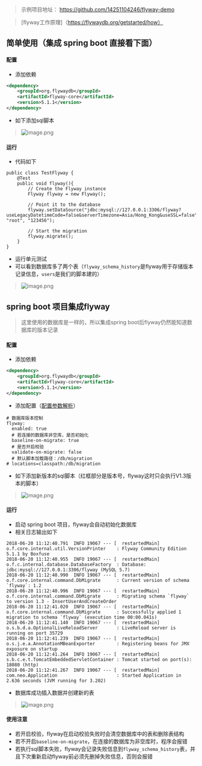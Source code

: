> 示例项目地址： https://github.com/14251104246/flyway-demo

> [flyway工作原理]（https://flywaydb.org/getstarted/how）
## 简单使用（集成 spring boot 直接看下面）
#### 配置
- 添加依赖
```xml
<dependency>
    <groupId>org.flywaydb</groupId>
    <artifactId>flyway-core</artifactId>
    <version>5.1.1</version>
</dependency>
```
- 如下添加sql脚本
>  ![image.png](https://upload-images.jianshu.io/upload_images/7176877-d6c854c795141deb.png?imageMogr2/auto-orient/strip%7CimageView2/2/w/1240)
#### 运行
- 代码如下
```
public class TestFlyway {
    @Test
    public void flyway(){
        // Create the Flyway instance
        Flyway flyway = new Flyway();

        // Point it to the database
        flyway.setDataSource("jdbc:mysql://127.0.0.1:3306/flyway?useLegacyDatetimeCode=false&serverTimezone=Asia/Hong_Kong&useSSL=false", "root", "123456");

        // Start the migration
        flyway.migrate();
    }
}
```
- 运行单元测试
- 可以看到数据库多了两个表（`flyway_schema_history`是flyway用于存储版本记录信息，`users`是我们的脚本建的）
> ![image.png](https://upload-images.jianshu.io/upload_images/7176877-07764e4ac8fd45d8.png?imageMogr2/auto-orient/strip%7CimageView2/2/w/1240)

## spring boot 项目集成flyway
> 这里使用的数据库是一样的，所以集成spring boot后flyway仍然能知道数据库的版本记录
#### 配置
- 添加依赖
```xml
<dependency>
    <groupId>org.flywaydb</groupId>
    <artifactId>flyway-core</artifactId>
    <version>5.1.1</version>
</dependency>
```
- 添加配置（[配置参数解析](https://flywaydb.org/documentation/commandline/migrate)）
```
# 数据库版本控制
flyway:
  enabled: true
  # 若连接的数据库非空库，是否初始化
  baseline-on-migrate: true
  # 是否开启校验
  validate-on-migrate: false
  # 默认脚本加载路径：/db/migration
# locations=classpath:/db/migration
```
- 如下添加新版本的sql脚本（红框部分是版本号，flyway这时只会执行V1.3版本的脚本）
>  ![image.png](https://upload-images.jianshu.io/upload_images/7176877-42e65a3c4685bcd5.png?imageMogr2/auto-orient/strip%7CimageView2/2/w/1240)
#### 运行
- 启动 spring boot 项目，flyway会自动初始化数据库
- 相关日志输出如下
```
2018-06-20 11:12:40.791  INFO 19067 --- [  restartedMain] o.f.core.internal.util.VersionPrinter    : Flyway Community Edition 5.1.1 by Boxfuse
2018-06-20 11:12:40.955  INFO 19067 --- [  restartedMain] o.f.c.internal.database.DatabaseFactory  : Database: jdbc:mysql://127.0.0.1:3306/flyway (MySQL 5.7)
2018-06-20 11:12:40.990  INFO 19067 --- [  restartedMain] o.f.core.internal.command.DbMigrate      : Current version of schema `flyway`: 1.2
2018-06-20 11:12:40.996  INFO 19067 --- [  restartedMain] o.f.core.internal.command.DbMigrate      : Migrating schema `flyway` to version 1.3 - InsertUserAndCreateOrder
2018-06-20 11:12:41.020  INFO 19067 --- [  restartedMain] o.f.core.internal.command.DbMigrate      : Successfully applied 1 migration to schema `flyway` (execution time 00:00.041s)
2018-06-20 11:12:41.140  INFO 19067 --- [  restartedMain] o.s.b.d.a.OptionalLiveReloadServer       : LiveReload server is running on port 35729
2018-06-20 11:12:41.239  INFO 19067 --- [  restartedMain] o.s.j.e.a.AnnotationMBeanExporter        : Registering beans for JMX exposure on startup
2018-06-20 11:12:41.264  INFO 19067 --- [  restartedMain] s.b.c.e.t.TomcatEmbeddedServletContainer : Tomcat started on port(s): 18080 (http)
2018-06-20 11:12:41.267  INFO 19067 --- [  restartedMain] com.neo.Application                      : Started Application in 2.636 seconds (JVM running for 3.202)

```
- 数据库成功插入数据并创建新的表
> ![image.png](https://upload-images.jianshu.io/upload_images/7176877-5f3d298453b0206c.png?imageMogr2/auto-orient/strip%7CimageView2/2/w/1240)

#### 使用注意
- 若开启校验，flyway在启动校验失败时会清空数据库中的表和删除表结构
- 若不开启`baseline-on-migrate`，在连接的数据库为非空库时，程序会报错
- 若执行sql脚本失败，flyway会记录失败信息到`flyway_schema_history`表，并且下次重新启动flyway前必须先删掉失败信息，否则会报错
